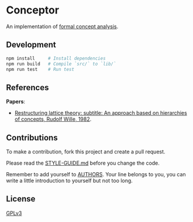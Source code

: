# Conceptor

An implementation of [formal concept analysis](https://en.wikipedia.org/wiki/Formal_concept_analysis).

## Development

```sh
npm install     # Install dependencies
npm run build   # Compile `src/` to `lib/`
npm run test    # Run test
```

## References

**Papers**:

- [Restructuring lattice theory: subtitle: An approach based on hierarchies of concepts, Rudolf Wille, 1982](./docs/references/1982-restructuring-lattice-theory--an-approach-based-on-hierarchies-of-concepts.pdf).

## Contributions

To make a contribution, fork this project and create a pull request.

Please read the [STYLE-GUIDE.md](STYLE-GUIDE.md) before you change the code.

Remember to add yourself to [AUTHORS](AUTHORS).
Your line belongs to you, you can write a little
introduction to yourself but not too long.

## License

[GPLv3](LICENSE)
